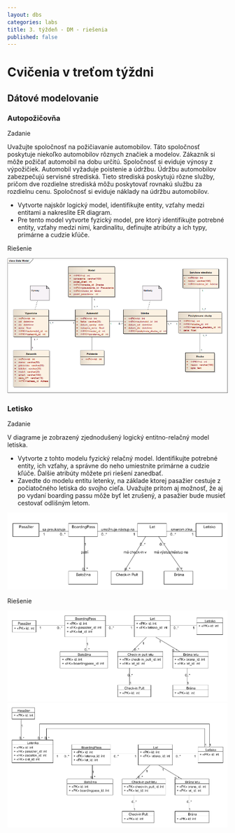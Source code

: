 ```yaml
---
layout: dbs
categories: labs
title: 3. týždeň - DM - riešenia
published: false
---
```

# Cvičenia v treťom týždni

## Dátové modelovanie

### Autopožičovňa

Zadanie

Uvažujte spoločnosť na požičiavanie automobilov. Táto spoločnosť poskytuje niekoľko automobilov
rôznych značiek a modelov. Zákazník si môže požičať automobil na dobu určitú. Spoločnosť si eviduje
výnosy z výpožičiek. Automobil vyžaduje poistenie a údržbu. Údržbu automobilov zabezpečujú
servisné strediská. Tieto strediská poskytujú rôzne služby, pričom dve rozdielne strediská môžu
poskytovať rovnakú službu za rozdielnu cenu. Spoločnosť si eviduje náklady na údržbu automobilov.

* Vytvorte najskôr logický model, identifikujte entity, vzťahy medzi entitami a nakreslite ER diagram.
* Pre tento model vytvorte fyzický model, pre ktorý identifikujte potrebné entity, vzťahy medzi nimi, kardinalitu, definujte atribúty a ich typy, primárne a cudzie kľúče.

Riešenie

![Fyzický model autopožičovňa](/labs/files/lab03/autopozicovna_riesenie.png "Autopožičovňa riešenie")

### Letisko

Zadanie

V diagrame je zobrazený zjednodušený logický entitno-relačný model letiska.

* Vytvorte z tohto modelu fyzický relačný model. Identifikujte potrebné entity, ich vzťahy, a správne do neho umiestnite primárne a cudzie kľúče. Ďalšie atribúty môžete pri riešení zanedbať.
* Zavedte do modelu entitu letenky, na základe ktorej pasažier cestuje z počiatočného letiska do svojho cieľa. Uvažujte pritom aj možnosť, že aj po vydaní boarding passu môže byť let zrušený, a pasažier bude musieť cestovať odlišným letom.

![Logický model letisko](/labs/files/lab03/letisko_zadanie.png "Logický model letisko")

Riešenie

![Fyzický model letisko](/labs/files/lab03/letisko_riesenieA.png "Letisko riešenie")
![Model letisko s letenkami](/labs/files/lab03/letisko_riesenieB.png "Letisko riešenie")
